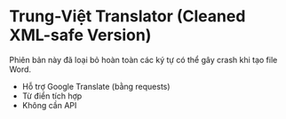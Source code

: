 # Trung-Việt Translator (Cleaned XML-safe Version)

Phiên bản này đã loại bỏ hoàn toàn các ký tự có thể gây crash khi tạo file Word.
- Hỗ trợ Google Translate (bằng requests)
- Từ điển tích hợp
- Không cần API
